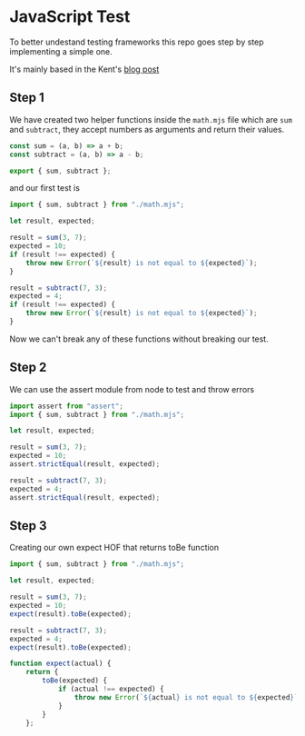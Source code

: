 # JavaScript Test

To better undestand testing frameworks this repo goes step by step implementing a simple one.

It's mainly based in the Kent's [blog post](https://kentcdodds.com/blog/but-really-what-is-a-javascript-test)

## Step 1

We have created two helper functions inside the `math.mjs` file which are `sum` and `subtract`, they accept numbers as arguments and return their values.

```javascript
const sum = (a, b) => a + b;
const subtract = (a, b) => a - b;

export { sum, subtract };
```

and our first test is

```javascript
import { sum, subtract } from "./math.mjs";

let result, expected;

result = sum(3, 7);
expected = 10;
if (result !== expected) {
	throw new Error(`${result} is not equal to ${expected}`);
}

result = subtract(7, 3);
expected = 4;
if (result !== expected) {
	throw new Error(`${result} is not equal to ${expected}`);
}
```

Now we can't break any of these functions without breaking our test.

## Step 2

We can use the assert module from node to test and throw errors

```javascript
import assert from "assert";
import { sum, subtract } from "./math.mjs";

let result, expected;

result = sum(3, 7);
expected = 10;
assert.strictEqual(result, expected);

result = subtract(7, 3);
expected = 4;
assert.strictEqual(result, expected);
```

## Step 3

Creating our own expect HOF that returns toBe function

```javascript
import { sum, subtract } from "./math.mjs";

let result, expected;

result = sum(3, 7);
expected = 10;
expect(result).toBe(expected);

result = subtract(7, 3);
expected = 4;
expect(result).toBe(expected);

function expect(actual) {
	return {
		toBe(expected) {
			if (actual !== expected) {
				throw new Error(`${actual} is not equal to ${expected}`);
			}
		}
	};
```